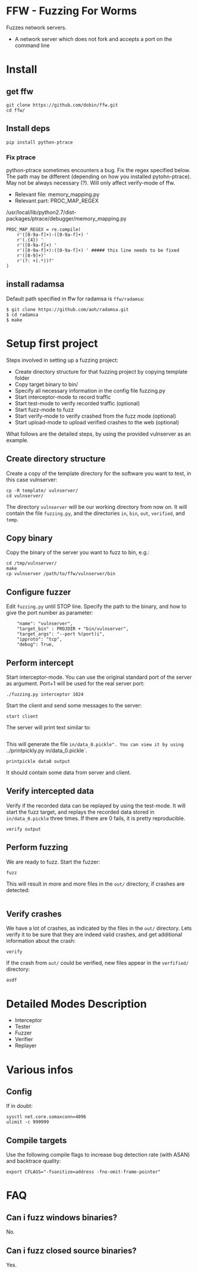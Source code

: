 # FFW - Fuzzing For Worms

Fuzzes network servers.

* A network server which does not fork and accepts a port on the command line

# Install

## get ffw 

```
git clone https://github.com/dobin/ffw.git
cd ffw/
```

## Install deps

```
pip install python-ptrace
```

### Fix ptrace

python-ptrace sometimes encounters a bug. Fix the regex specified below.
The path may be different (depending on how you installed pytohn-ptrace). 
May not be always necessary (?). Will only affect verify-mode of ffw.

* Relevant file: memory_mapping.py
* Relevant part: PROC_MAP_REGEX

/usr/local/lib/python2.7/dist-packages/ptrace/debugger/memory_mapping.py
```
PROC_MAP_REGEX = re.compile(
    r'([0-9a-f]+)-([0-9a-f]+) '
    r'(.{4}) '
    r'([0-9a-f]+) '
    r'([0-9a-f]+):([0-9a-f]+) ' ##### this line needs to be fixed 
    r'([0-9]+)'
    r'(?: +(.*))?'
)
```

## install radamsa

Default path specified in ffw for radamsa is `ffw/radamsa`:

```
$ git clone https://github.com/aoh/radamsa.git
$ cd radamsa
$ make
```

# Setup first project

Steps involved in setting up a fuzzing project:

* Create directory structure for that fuzzing project by copying template folder
* Copy target binary to bin/
* Specify all necessary information in the config file fuzzing.py
* Start interceptor-mode to record traffic
* Start test-mode to verify recorded traffic (optional)
* Start fuzz-mode to fuzz
* Start verify-mode to verify crashed from the fuzz mode (optional)
* Start upload-mode to upload verified crashes to the web (optional)

What follows are the detailed steps, by using the provided vulnserver as an example. 


## Create directory structure 

Create a copy of the template directory for the software you want to test, in this case vulnserver:

```
cp -R template/ vulnserver/
cd vulnserver/
```

The directory `vulnserver` will be our working directory from now on. 
It will contain the file `fuzzing.py`, and the directories `in`, `bin`, `out`, `verified`, and `temp`.

## Copy binary

Copy the binary of the server you want to fuzz to bin, e.g.:
```
cd /tmp/vulnserver/
make
cp vulnserver /path/to/ffw/vulnserver/bin
```

## Configure fuzzer

Edit `fuzzing.py` until STOP line. Specify the path to the binary, and how to give the port number
as parameter:
```
    "name": "vulnserver",
    "target_bin" : PROJDIR + "bin/vulnserver",
    "target_args": "--port %(port)i",
    "ipproto": "tcp",
    "debug": True,
```

## Perform intercept

Start interceptor-mode. You can use the original standard port of the server as argument.
Port+1 will be used for the real server port:
```
./fuzzing.py interceptor 1024
```

Start the client and send some messages to the server:
```
start client
```

The server will print text similar to:
```
```

This will generate the file `in/data_0.pickle". You can view it by using `../printpickly.py in/data_0.pickle`.
```
printpickle data0 output
```

It should contain some data from server and client. 


## Verify intercepted data

Verify if the recorded data can be replayed by using the test-mode. It will start the fuzz target,
and replays the recorded data stored in `in/data_0.pickle` three times. If there are 0 fails, it is 
pretty reproducible. 


```
verify output
```

## Perform fuzzing

We are ready to fuzz. Start the fuzzer:
```
fuzz
```

This will result in more and more files in the `out/` directory, if crashes are detected:
```
```


## Verify crashes

We have a lot of crashes, as indicated by the files in the `out/` directory. Lets verify it to be 
sure that they are indeed valid crashes, and get additional information about the crash:

```
verify
```

If the crash from `out/` could be verified, new files appear in the `verfified/` directory:
```
asdf
```


# Detailed Modes Description

* Interceptor
* Tester
* Fuzzer
* Verifier
* Replayer

<tbd>


# Various infos

## Config

If in doubt:

```
sysctl net.core.somaxconn=4096
ulimit -c 999999
```

## Compile targets

Use the following compile flags to increase bug detection rate
(with ASAN) and backtrace quality:
```
export CFLAGS="-fsanitize=address -fno-omit-frame-pointer"
```

# FAQ

## Can i fuzz windows binaries?

No.

## Can i fuzz closed source binaries?

Yes.



